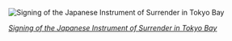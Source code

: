 
![Signing of the Japanese Instrument of Surrender in Tokyo Bay](https://upload.wikimedia.org/wikipedia/commons/thumb/9/94/Mamoru_Shigemitsu_signs_the_Instrument_of_Surrender%2C_officially_ending_the_Second_World_War.jpg/600px-Mamoru_Shigemitsu_signs_the_Instrument_of_Surrender%2C_officially_ending_the_Second_World_War.jpg)

*[Signing of the Japanese Instrument of Surrender in Tokyo Bay](https://wikipedia.org/wiki/File:Mamoru_Shigemitsu_signs_the_Instrument_of_Surrender,_officially_ending_the_Second_World_War.jpg)*
